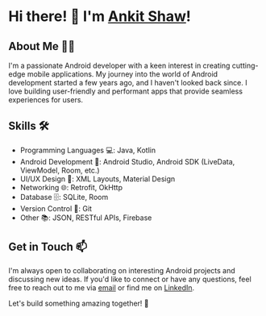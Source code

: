 # Hi there! 👋 I'm [Ankit Shaw](https://github.com/Ankitsh-rtx/)!

## About Me 🙋‍♂️

I'm a passionate Android developer with a keen interest in creating cutting-edge mobile applications. My journey into the world of Android development started a few years ago, and I haven't looked back since. I love building user-friendly and performant apps that provide seamless experiences for users.


## Skills 🛠️

- Programming Languages 💻: Java, Kotlin
- Android Development 📱: Android Studio, Android SDK (LiveData, ViewModel, Room, etc.)
- UI/UX Design 🎨: XML Layouts, Material Design
- Networking 🌐: Retrofit, OkHttp
- Database 🗄️: SQLite, Room
- Version Control 🔄: Git
- Other 📚: JSON, RESTful APIs, Firebase


## Get in Touch 📫

I'm always open to collaborating on interesting Android projects and discussing new ideas. If you'd like to connect or have any questions, feel free to reach out to me via [email](mailto:ankitshaw1112@gmail.com) or find me on [LinkedIn](https://www.linkedin.com/in/imankitshaw/).

Let's build something amazing together! 🚀
